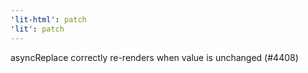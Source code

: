 ```yaml
---
'lit-html': patch
'lit': patch
---
```


asyncReplace correctly re-renders when value is unchanged (#4408)

